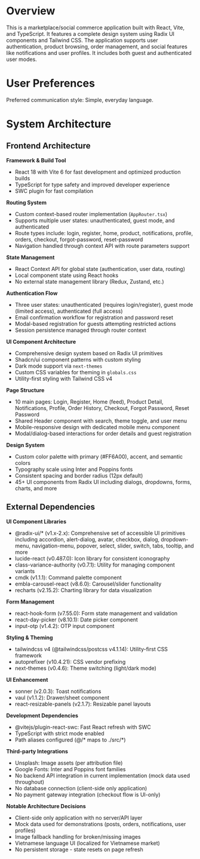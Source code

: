 # Overview

This is a marketplace/social commerce application built with React, Vite, and TypeScript. It features a complete design system using Radix UI components and Tailwind CSS. The application supports user authentication, product browsing, order management, and social features like notifications and user profiles. It includes both guest and authenticated user modes.

# User Preferences

Preferred communication style: Simple, everyday language.

# System Architecture

## Frontend Architecture

**Framework & Build Tool**
- React 18 with Vite 6 for fast development and optimized production builds
- TypeScript for type safety and improved developer experience
- SWC plugin for fast compilation

**Routing System**
- Custom context-based router implementation (`AppRouter.tsx`)
- Supports multiple user states: unauthenticated, guest mode, and authenticated
- Route types include: login, register, home, product, notifications, profile, orders, checkout, forgot-password, reset-password
- Navigation handled through context API with route parameters support

**State Management**
- React Context API for global state (authentication, user data, routing)
- Local component state using React hooks
- No external state management library (Redux, Zustand, etc.)

**Authentication Flow**
- Three user states: unauthenticated (requires login/register), guest mode (limited access), authenticated (full access)
- Email confirmation workflow for registration and password reset
- Modal-based registration for guests attempting restricted actions
- Session persistence managed through router context

**UI Component Architecture**
- Comprehensive design system based on Radix UI primitives
- Shadcn/ui component patterns with custom styling
- Dark mode support via `next-themes`
- Custom CSS variables for theming in `globals.css`
- Utility-first styling with Tailwind CSS v4

**Page Structure**
- 10 main pages: Login, Register, Home (feed), Product Detail, Notifications, Profile, Order History, Checkout, Forgot Password, Reset Password
- Shared Header component with search, theme toggle, and user menu
- Mobile-responsive design with dedicated mobile menu component
- Modal/dialog-based interactions for order details and guest registration

**Design System**
- Custom color palette with primary (#FF6A00), accent, and semantic colors
- Typography scale using Inter and Poppins fonts
- Consistent spacing and border radius (12px default)
- 45+ UI components from Radix UI including dialogs, dropdowns, forms, charts, and more

## External Dependencies

**UI Component Libraries**
- @radix-ui/* (v1.x-2.x): Comprehensive set of accessible UI primitives including accordion, alert-dialog, avatar, checkbox, dialog, dropdown-menu, navigation-menu, popover, select, slider, switch, tabs, tooltip, and more
- lucide-react (v0.487.0): Icon library for consistent iconography
- class-variance-authority (v0.7.1): Utility for managing component variants
- cmdk (v1.1.1): Command palette component
- embla-carousel-react (v8.6.0): Carousel/slider functionality
- recharts (v2.15.2): Charting library for data visualization

**Form Management**
- react-hook-form (v7.55.0): Form state management and validation
- react-day-picker (v8.10.1): Date picker component
- input-otp (v1.4.2): OTP input component

**Styling & Theming**
- tailwindcss v4 (@tailwindcss/postcss v4.1.14): Utility-first CSS framework
- autoprefixer (v10.4.21): CSS vendor prefixing
- next-themes (v0.4.6): Theme switching (light/dark mode)

**UI Enhancement**
- sonner (v2.0.3): Toast notifications
- vaul (v1.1.2): Drawer/sheet component
- react-resizable-panels (v2.1.7): Resizable panel layouts

**Development Dependencies**
- @vitejs/plugin-react-swc: Fast React refresh with SWC
- TypeScript with strict mode enabled
- Path aliases configured (@/* maps to ./src/*)

**Third-party Integrations**
- Unsplash: Image assets (per attribution file)
- Google Fonts: Inter and Poppins font families
- No backend API integration in current implementation (mock data used throughout)
- No database connection (client-side only application)
- No payment gateway integration (checkout flow is UI-only)

**Notable Architecture Decisions**
- Client-side only application with no server/API layer
- Mock data used for demonstrations (posts, orders, notifications, user profiles)
- Image fallback handling for broken/missing images
- Vietnamese language UI (localized for Vietnamese market)
- No persistent storage - state resets on page refresh